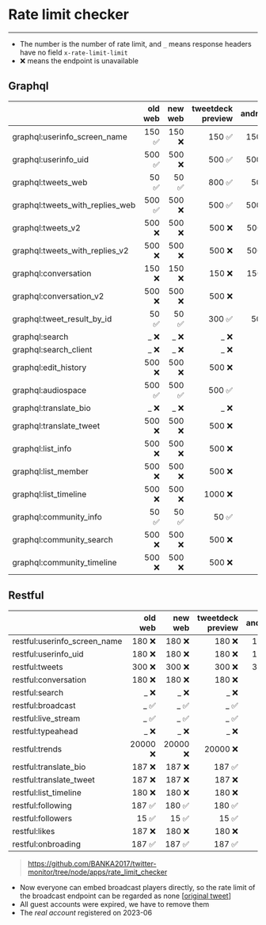 # Rate limit checker

---

- The number is the number of rate limit, and `_` means response headers have no field `x-rate-limit-limit`
- ❌ means the endpoint is unavailable

## Graphql

|                               |            old web |            new web |  tweetdeck preview |            android |       real account |             cookie|
| :-- | --: | --: | --: | --: | --: | --: |
| graphql:userinfo_screen_name    |            150 ✅ |            150 ❌ |            150 ✅ |            150 ✅ |            150 ✅ |              _ ❌ |
| graphql:userinfo_uid            |            500 ✅ |            500 ❌ |            500 ✅ |            500 ✅ |            500 ✅ |              _ ❌ |
| graphql:tweets_web              |             50 ✅ |             50 ✅ |            800 ✅ |             50 ✅ |             50 ✅ |              _ ❌ |
| graphql:tweets_with_replies_web |            500 ✅ |            500 ❌ |            500 ✅ |            500 ✅ |            500 ✅ |              _ ❌ |
| graphql:tweets_v2               |            500 ❌ |            500 ❌ |            500 ❌ |            500 ❌ |            500 ✅ |              _ ❌ |
| graphql:tweets_with_replies_v2  |            500 ❌ |            500 ❌ |            500 ❌ |            500 ❌ |            500 ✅ |              _ ❌ |
| graphql:conversation            |            150 ❌ |            150 ❌ |            150 ❌ |            150 ❌ |            150 ✅ |              _ ❌ |
| graphql:conversation_v2         |            500 ❌ |            500 ❌ |            500 ❌ |              _ ❌ |            500 ✅ |              _ ❌ |
| graphql:tweet_result_by_id      |             50 ✅ |             50 ✅ |            300 ✅ |             50 ✅ |             50 ✅ |              _ ❌ |
| graphql:search                  |              _ ❌ |              _ ❌ |              _ ❌ |              _ ❌ |              _ ❌ |              _ ❌ |
| graphql:search_client           |              _ ❌ |              _ ❌ |              _ ❌ |              _ ❌ |              _ ❌ |              _ ❌ |
| graphql:edit_history            |            500 ❌ |            500 ❌ |            500 ❌ |              _ ❌ |              _ ❌ |              _ ❌ |
| graphql:audiospace              |            500 ✅ |            500 ✅ |            500 ✅ |              _ ❌ |            500 ✅ |              _ ❌ |
| graphql:translate_bio           |              _ ❌ |              _ ❌ |              _ ❌ |              _ ❌ |              _ ❌ |              _ ❌ |
| graphql:translate_tweet         |            500 ❌ |            500 ❌ |            500 ❌ |              _ ❌ |            500 ✅ |              _ ❌ |
| graphql:list_info               |            500 ❌ |            500 ❌ |            500 ❌ |              _ ❌ |            500 ✅ |              _ ❌ |
| graphql:list_member             |            500 ❌ |            500 ❌ |            500 ❌ |              _ ❌ |            500 ✅ |              _ ❌ |
| graphql:list_timeline           |            500 ❌ |            500 ❌ |           1000 ❌ |              _ ❌ |            500 ✅ |              _ ❌ |
| graphql:community_info          |             50 ✅ |             50 ✅ |             50 ✅ |              _ ❌ |             50 ✅ |              _ ❌ |
| graphql:community_search        |            500 ❌ |            500 ❌ |            500 ❌ |              _ ❌ |            500 ✅ |              _ ❌ |
| graphql:community_timeline      |            500 ❌ |            500 ❌ |            500 ❌ |              _ ❌ |            500 ✅ |              _ ❌ |

## Restful

|                               |            old web |            new web |  tweetdeck preview |            android |       real account |             cookie|
| :-- | --: | --: | --: | --: | --: | --: |
| restful:userinfo_screen_name    |            180 ❌ |            180 ❌ |            180 ❌ |            180 ❌ |            900 ✅ |              _ ❌ |
| restful:userinfo_uid            |            180 ❌ |            180 ❌ |            180 ❌ |            180 ❌ |            900 ✅ |              _ ❌ |
| restful:tweets                  |            300 ❌ |            300 ❌ |            300 ❌ |            300 ❌ |            180 ❌ |              _ ❌ |
| restful:conversation            |            180 ❌ |            180 ❌ |            180 ❌ |              _ ❌ |            180 ✅ |              _ ❌ |
| restful:search                  |              _ ❌ |              _ ❌ |              _ ❌ |              _ ❌ |              _ ❌ |              _ ❌ |
| restful:broadcast               |              _ ✅ |              _ ✅ |              _ ✅ |              _ ❌ |              _ ❌ |              _ ❌ |
| restful:live_stream             |              _ ✅ |              _ ✅ |              _ ✅ |              _ ❌ |              _ ❌ |              _ ❌ |
| restful:typeahead               |              _ ❌ |              _ ❌ |              _ ❌ |              _ ❌ |              _ ✅ |              _ ❌ |
| restful:trends                  |          20000 ❌ |          20000 ❌ |          20000 ❌ |              _ ❌ |          20000 ✅ |              _ ❌ |
| restful:translate_bio           |            187 ❌ |            187 ❌ |            187 ✅ |              _ ❌ |              _ ❌ |              _ ❌ |
| restful:translate_tweet         |            187 ❌ |            187 ❌ |            187 ❌ |              _ ❌ |              _ ❌ |              _ ❌ |
| restful:list_timeline           |            180 ❌ |            180 ❌ |            180 ❌ |              _ ❌ |           1800 ❌ |              _ ❌ |
| restful:following               |            187 ✅ |            180 ✅ |            180 ✅ |              _ ❌ |            180 ✅ |              _ ❌ |
| restful:followers               |             15 ✅ |             15 ✅ |             15 ✅ |              _ ❌ |            180 ✅ |              _ ❌ |
| restful:likes                   |            187 ❌ |            180 ❌ |            180 ❌ |              _ ❌ |             75 ❌ |              _ ❌ |
| restful:onbroading              |            187 ✅ |            187 ✅ |            187 ✅ |              _ ❌ |            187 ✅ |              _ ❌ |

><https://github.com/BANKA2017/twitter-monitor/tree/node/apps/rate_limit_checker>

- Now everyone can embed broadcast players directly, so the rate limit of the broadcast endpoint can be regarded as none [[original tweet](https://twitter.com/Live/status/1733197678706852095)]
- All guest accounts were expired, we have to remove them
- The *real account* registered on 2023-06
